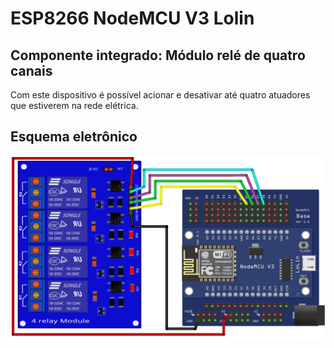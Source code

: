 # ESP8266 NodeMCU V3 Lolin
## Componente integrado: Módulo relé de quatro canais
Com este dispositivo é possível acionar e desativar até quatro atuadores que estiverem na rede elétrica.
## Esquema eletrônico
![Circuit_Sketch](Circuit_Sketch.png)